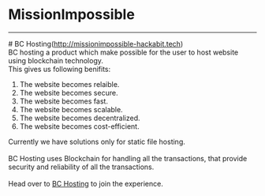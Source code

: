 # MissionImpossible
<hr>
# BC Hosting(<a href="http://missionimpossible-hackabit.tech/">http://missionimpossible-hackabit.tech</a>) 
<br >
BC hosting a product which make possible for the user to host website using blockchain technology. <br />
This gives us following benifits:
<ol>
  <li>The website becomes relaible.</li>
  <li>The website becomes secure.</li>
  <li>The website becomes fast.</li>
  <li>The website becomes scalable.</li>
  <li>The website becomes decentralized.</li>
  <li>The website becomes cost-efficient.</li>
</ol>
Currently we have solutions only for static file hosting.
<br><br>
BC Hosting uses Blockchain for handling all the transactions, that provide security and reliability of all the transactions.
<br><br>
Head over to <a href="http://missionimpossible-hackabit.tech/">BC Hosting</a> to join the experience.
